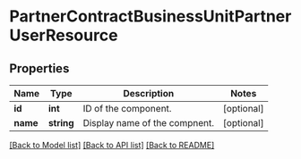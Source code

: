 # PartnerContractBusinessUnitPartnerUserResource

## Properties
Name | Type | Description | Notes
------------ | ------------- | ------------- | -------------
**id** | **int** | ID of the component. | [optional] 
**name** | **string** | Display name of the compnent. | [optional] 

[[Back to Model list]](../README.md#documentation-for-models) [[Back to API list]](../README.md#documentation-for-api-endpoints) [[Back to README]](../README.md)


